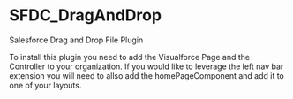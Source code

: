 SFDC_DragAndDrop
================

Salesforce Drag and Drop File Plugin


To install this plugin you need to add the Visualforce Page and the Controller to your organization. If you would like to leverage the left nav bar extension you will need to allso add the homePageComponent and add it to one of your layouts.
